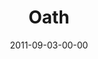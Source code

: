 ---
layout: message
category: message
series: "Collide"
title: "Oath"
date: 2011-09-03-00-00
message_id: 690
audio: "http://s3.amazonaws.com/crossroads-media/messages/audio/collide04.mp3"
audio-duration: "50:17"
program: "http://s3.amazonaws.com/crossroads-media/documents/09_03-04_11Program.pdf"
description: "Brian Tome talks about the collisions that occur in marriage."
video: "http://s3.amazonaws.com/crossroads-media/messages/video/collide04.mp4"
video-duration: "50:24"
yt-embed-url: "//www.youtube.com/embed/d-TDPiNz9oY"
video-image: "http://s3.amazonaws.com/crossroads-media/images/collide04_still.jpg"
tag: 
 - tome
 - collide
 - marriage
 - oath
 - whiz-kids
 - florence-groundbreaking
 - program
 - strong-challenge
 - game-change
explicit: false
---